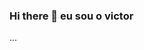 ### Hi there 👋 eu sou o victor

<!--
**victorn34/victorn34** is a ✨ _special_ ✨ repository because its `README.md` (this file) appears on your GitHub profile.

Here are some ideas to get you started:

- 🔭 I’m currently working on ...em sistemas
- 🌱 I’m currently learning ...mexer em sistemas
- 👯 I’m looking to collaborate on ...aprender tudo isso
- 🤔 I’m looking for help with ...os tipos de sistema para ajuda
- 💬 Ask me about ...como posso melhorar
- 📫 How to reach me: ...me procurando
- 😄 Pronouns: ...ele dele
- ⚡ Fun fact: ...muito legal
-->...
